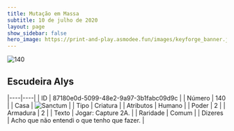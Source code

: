 ```yaml
---
title: Mutação em Massa
subtitle: 10 de julho de 2020
layout: page
show_sidebar: false
hero_image: https://print-and-play.asmodee.fun/images/keyforge_banner.jpg
---
```


![140](https://cdn.keyforgegame.com/media/card_front/pt/479_140_6Q88WCR8F577_pt.png)

## Escudeira Alys

|----|----|
| ID | 87180e0d-5099-48e2-9a97-3b1fabc09d9c |
| Número | 140 |
| Casa | ![Sanctum](https://archonarcana.com/images/thumb/c/c7/Sanctum.png/22px-Sanctum.png "Santuário") |
| Tipo | Criatura |
| Atributos | Humano |
| Poder | 2 |
| Armadura | 2 |
| Texto | Jogar: Capture 2A. |
| Raridade | Comum |
| Dizeres | Acho que não entendi o que tenho que fazer. |

